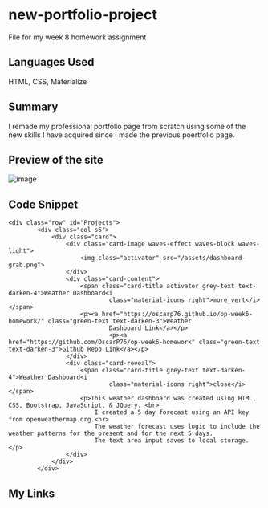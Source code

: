# new-portfolio-project
File for my week 8 homework assignment
## Languages Used
HTML, CSS, Materialize
## Summary
I remade my professional portfolio page from scratch using some of the <br> 
new skills I have acquired since I made the previous poertfolio page.
## Preview of the site
![image]()

## Code Snippet
```
<div class="row" id="Projects">
        <div class="col s6">
            <div class="card">
                <div class="card-image waves-effect waves-block waves-light">
                    <img class="activator" src="/assets/dashboard-grab.png">
                </div>
                <div class="card-content">
                    <span class="card-title activator grey-text text-darken-4">Weather Dashboard<i
                            class="material-icons right">more_vert</i></span>
                    <p><a href="https://oscarp76.github.io/op-week6-homework/" class="green-text text-darken-3">Weather
                            Dashboard Link</a></p>
                            <p><a href="https://github.com/OscarP76/op-week6-homework" class="green-text text-darken-3">Github Repo Link</a></p>       
                </div>
                <div class="card-reveal">
                    <span class="card-title grey-text text-darken-4">Weather Dashboard<i
                            class="material-icons right">close</i></span>
                    <p>This weather dashboard was created using HTML, CSS, Bootstrap, JavaScript, & JQuery. <br>
                        I created a 5 day forecast using an API key from openweathermap.org.<br>
                        The weather forecast uses logic to include the weather patterns for the present and for the next 5 days.
                        The text area input saves to local storage. </p>
                </div>
            </div>
        </div>

```
## My Links
[]()
[]()
